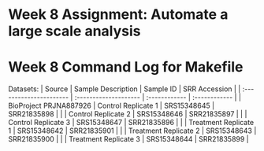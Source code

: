 # Week 8 Assignment: Automate a large scale analysis

# Week 8 Command Log for Makefile

Datasets:
| Source                  | Sample Description    | Sample ID     | SRR Accession |
| :---------------------- | :-------------------- | :------------ | :------------ |
| BioProject PRJNA887926  | Control Replicate 1   |  SRS15348645  | SRR21835898   |
|                         | Control Replicate 2   |  SRS15348646  | SRR21835897   |
|                         | Control Replicate 3   |  SRS15348647  | SRR21835896   |
|                         | Treatment Replicate 1 |  SRS15348642  | SRR21835901   |
|                         | Treatment Replicate 2 |  SRS15348643  | SRR21835900   |
|                         | Treatment Replicate 3 |  SRS15348644  | SRR21835899   |

